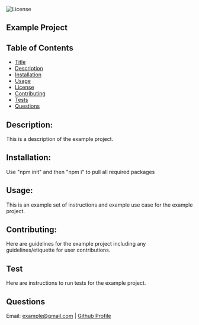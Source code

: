 
  ![License](https://img.shields.io/badge/License-MIT-yellow.svg)

  ## Example Project

  ## Table of Contents
  * [Title](#title)
  * [Description](#description)
  * [Installation](#installation)
  * [Usage](#usage)
  * [License](#license)
  * [Contributing](#contributing)
  * [Tests](#tests)
  * [Questions](#questions)

  ## Description:
  This is a description of the example project.

  ## Installation:
  Use "npm init" and then "npm i" to pull all required packages

  ## Usage:
  This is an example set of instructions and example use case for the example project.

  ## Contributing:
  Here are guidelines for the example project including any guidelines/etiquette for user contributions.

  ## Test
  Here are instructions to run tests for the example project.

  ## Questions
  Email: example@gmail.com | [Github Profile](https://github.com/undefined)
